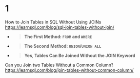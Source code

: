 
# 1

How to Join Tables in SQL Without Using JOINs https://learnsql.com/blog/sql-join-tables-without-join/
- > **The First Method: `FROM` and `WHERE`**
- > **The Second Method: `UNION`/`UNION ALL`**
- > **Yes, Tables Can Be Joined Without the JOIN Keyword**

Can you Join two Tables Without a Common Column? https://learnsql.com/blog/join-tables-without-common-column/

